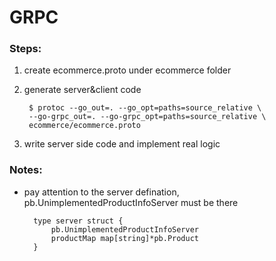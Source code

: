 # GRPC 

### Steps:


1. create ecommerce.proto under ecommerce folder
2. generate server&client code 

        $ protoc --go_out=. --go_opt=paths=source_relative \
        --go-grpc_out=. --go-grpc_opt=paths=source_relative \
        ecommerce/ecommerce.proto
3. write server side code and implement real logic

### Notes:
- pay attention to the server defination, pb.UnimplementedProductInfoServer must be there

        type server struct {
            pb.UnimplementedProductInfoServer
            productMap map[string]*pb.Product
        }
